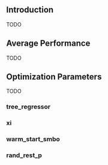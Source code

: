 ## Introduction

TODO

## Average Performance

TODO

## Optimization Parameters

TODO

### tree_regressor

### xi

### warm_start_smbo

### rand_rest_p
